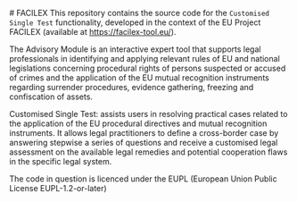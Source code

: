 #   F A C I L E X 
 
This repository contains the source code for the `Customised Single Test` functionality, developed in the context of the EU Project FACILEX (available at https://facilex-tool.eu/).

 The Advisory Module is an interactive expert tool that supports legal professionals in identifying and applying relevant rules of EU and national legislations concerning procedural rights of persons suspected or accused of crimes and the application of the EU mutual recognition instruments regarding surrender procedures, evidence gathering, freezing and confiscation of assets.

Customised Single Test: assists users in resolving practical cases related to the application of the EU procedural directives and mutual recognition instruments. It allows legal practitioners to define a cross-border case by answering stepwise a series of questions and receive a customised legal assessment on the available legal remedies and potential cooperation flaws in the specific legal system. 

The code in question is licenced under the EUPL (European Union Public License EUPL-1.2-or-later)
